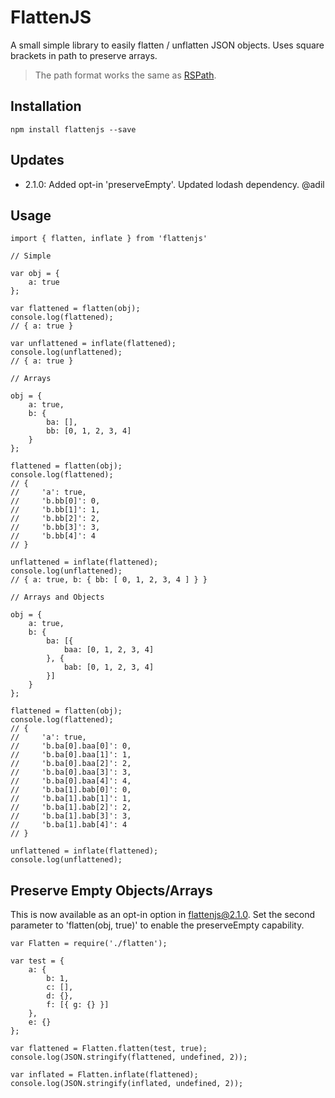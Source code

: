 # FlattenJS

A small simple library to easily flatten / unflatten JSON objects. Uses square brackets in path to preserve arrays.

> The path format works the same as [RSPath](https://www.npmjs.com/package/rspath).

## Installation

    npm install flattenjs --save

## Updates

* 2.1.0: Added opt-in 'preserveEmpty'. Updated lodash dependency. @adil

## Usage

    import { flatten, inflate } from 'flattenjs'

    // Simple

    var obj = {
        a: true
    };

    var flattened = flatten(obj);
    console.log(flattened);
    // { a: true }

    var unflattened = inflate(flattened);
    console.log(unflattened);
    // { a: true }

    // Arrays

    obj = {
        a: true,
        b: {
            ba: [],
            bb: [0, 1, 2, 3, 4]
        }
    };

    flattened = flatten(obj);
    console.log(flattened);
    // {
    //     'a': true,
    //     'b.bb[0]': 0,
    //     'b.bb[1]': 1,
    //     'b.bb[2]': 2,
    //     'b.bb[3]': 3,
    //     'b.bb[4]': 4
    // }

    unflattened = inflate(flattened);
    console.log(unflattened);
    // { a: true, b: { bb: [ 0, 1, 2, 3, 4 ] } }

    // Arrays and Objects

    obj = {
        a: true,
        b: {
            ba: [{
                baa: [0, 1, 2, 3, 4]
            }, {
                bab: [0, 1, 2, 3, 4]
            }]
        }
    };

    flattened = flatten(obj);
    console.log(flattened);
    // {
    //     'a': true,
    //     'b.ba[0].baa[0]': 0,
    //     'b.ba[0].baa[1]': 1,
    //     'b.ba[0].baa[2]': 2,
    //     'b.ba[0].baa[3]': 3,
    //     'b.ba[0].baa[4]': 4,
    //     'b.ba[1].bab[0]': 0,
    //     'b.ba[1].bab[1]': 1,
    //     'b.ba[1].bab[2]': 2,
    //     'b.ba[1].bab[3]': 3,
    //     'b.ba[1].bab[4]': 4
    // }

    unflattened = inflate(flattened);
    console.log(unflattened);

## Preserve Empty Objects/Arrays

This is now available as an opt-in option in flattenjs@2.1.0. Set the second parameter to 'flatten(obj, true)' to enable the preserveEmpty capability.

    var Flatten = require('./flatten');

    var test = {
        a: { 
            b: 1, 
            c: [], 
            d: {},
            f: [{ g: {} }]
        },
        e: {}
    };

    var flattened = Flatten.flatten(test, true);
    console.log(JSON.stringify(flattened, undefined, 2));

    var inflated = Flatten.inflate(flattened);
    console.log(JSON.stringify(inflated, undefined, 2));